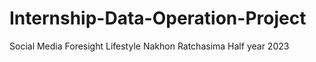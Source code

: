 # Internship-Data-Operation-Project
Social Media Foresight Lifestyle Nakhon Ratchasima Half year 2023
